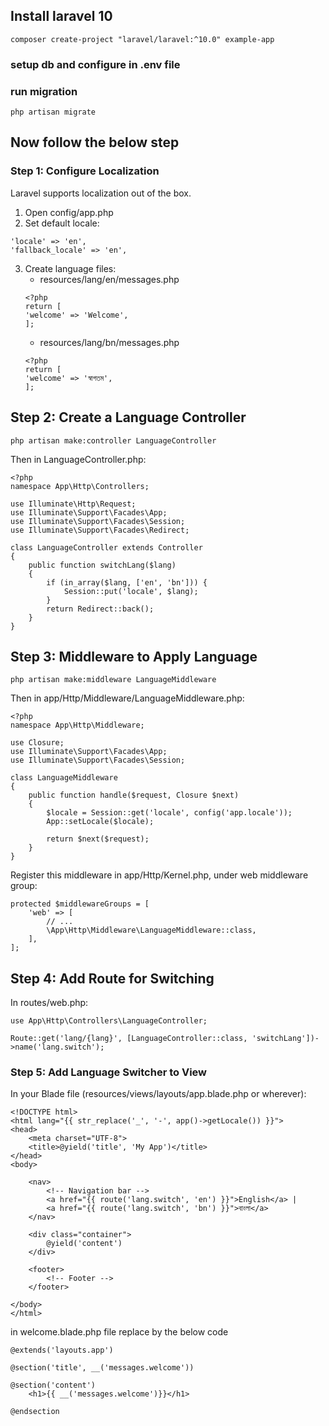 ## Install laravel 10
```
composer create-project "laravel/laravel:^10.0" example-app
```
### setup db and configure in .env file 
### run migration
```
php artisan migrate
```
## Now follow the below step 
### Step 1: Configure Localization
Laravel supports localization out of the box.
1. Open config/app.php
2. Set default locale:
```
'locale' => 'en',
'fallback_locale' => 'en',
```
3. Create language files:
    - resources/lang/en/messages.php
    ```
    <?php
    return [
    'welcome' => 'Welcome',
    ];
    ```
    - resources/lang/bn/messages.php
    ```
    <?php
    return [
    'welcome' => 'স্বাগতম',
    ];
    ```
## Step 2: Create a Language Controller
```
php artisan make:controller LanguageController
```
Then in LanguageController.php:
```
<?php
namespace App\Http\Controllers;

use Illuminate\Http\Request;
use Illuminate\Support\Facades\App;
use Illuminate\Support\Facades\Session;
use Illuminate\Support\Facades\Redirect;

class LanguageController extends Controller
{
    public function switchLang($lang)
    {
        if (in_array($lang, ['en', 'bn'])) {
            Session::put('locale', $lang);
        }
        return Redirect::back();
    }
}
```
## Step 3: Middleware to Apply Language
```
php artisan make:middleware LanguageMiddleware
```
Then in app/Http/Middleware/LanguageMiddleware.php:
```
<?php
namespace App\Http\Middleware;

use Closure;
use Illuminate\Support\Facades\App;
use Illuminate\Support\Facades\Session;

class LanguageMiddleware
{
    public function handle($request, Closure $next)
    {
        $locale = Session::get('locale', config('app.locale'));
        App::setLocale($locale);

        return $next($request);
    }
}
```
Register this middleware in app/Http/Kernel.php, under web middleware group:
```
protected $middlewareGroups = [
    'web' => [
        // ...
        \App\Http\Middleware\LanguageMiddleware::class,
    ],
];
```
## Step 4: Add Route for Switching
In routes/web.php:
```
use App\Http\Controllers\LanguageController;

Route::get('lang/{lang}', [LanguageController::class, 'switchLang'])->name('lang.switch');
```
### Step 5: Add Language Switcher to View
In your Blade file (resources/views/layouts/app.blade.php or wherever):
```
<!DOCTYPE html>
<html lang="{{ str_replace('_', '-', app()->getLocale()) }}">
<head>
    <meta charset="UTF-8">
    <title>@yield('title', 'My App')</title>
</head>
<body>

    <nav>
        <!-- Navigation bar -->
        <a href="{{ route('lang.switch', 'en') }}">English</a> |
        <a href="{{ route('lang.switch', 'bn') }}">বাংলা</a>
    </nav>

    <div class="container">
        @yield('content')
    </div>

    <footer>
        <!-- Footer -->
    </footer>

</body>
</html>

```
in welcome.blade.php file replace by the below code
```
@extends('layouts.app')

@section('title', __('messages.welcome'))

@section('content')
    <h1>{{ __('messages.welcome')}}</h1>
   
@endsection

```


